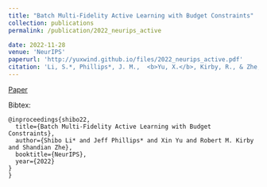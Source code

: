 ```yaml
---
title: "Batch Multi-Fidelity Active Learning with Budget Constraints"
collection: publications
permalink: /publication/2022_neurips_active

date: 2022-11-28
venue: 'NeurIPS'
paperurl: 'http://yuxwind.github.io/files/2022_neurips_active.pdf'
citation: 'Li, S.*, Phillips*, J. M.,  <b>Yu, X.</b>, Kirby, R., & Zhe, S. Batch Multi-Fidelity Active Learning with Budget Constraints. Advances in Neural Information Processing Systems (NeurIPS 2022).'
---
```

<!--- excerpt: 'This paper is about the number 3. The number 4 is left for future work.' --->
<!--- This paper is about the number 3. The number 4 is left for future work. --->

<!--- [Download paper here](http://yuxwind.github.io/files/pruning-nips2021.pdf) 

Recommended citation: Serra, T., Kumar, A. and Ramalingam, S., 2021. Scaling Up Exact Neural Network
Compression by ReLU Stability. arXiv preprint arXiv:2102.07804. --->
[Paper](http://yuxwind.github.io/files/2022_neurips_active.pdf) 

Bibtex:
```
@inproceedings{shibo22,
  title={Batch Multi-Fidelity Active Learning with Budget Constraints},
  author={Shibo Li* and Jeff Phillips* and Xin Yu and Robert M. Kirby and Shandian Zhe},
  booktitle={NeurIPS},
  year={2022}
}
}
```
